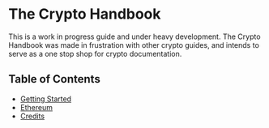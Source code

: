 # The Crypto Handbook

This is a work in progress guide and under heavy development. The Crypto Handbook was made in frustration with other crypto guides, and intends to serve as a one stop shop for crypto documentation.

## Table of Contents
- [Getting Started](getting-started.md)
- [Ethereum](/ethereum)
- [Credits](credits.md)